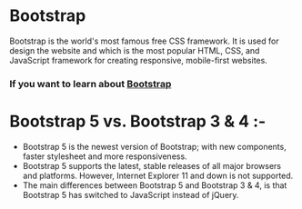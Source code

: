 # Bootstrap
Bootstrap is the world's most famous free CSS framework. It is used for design the website and which is the most popular HTML, CSS, and JavaScript framework for creating responsive, mobile-first websites.

### If you want to learn about [Bootstrap](https://getbootstrap.com/docs/5.3/getting-started/introduction/)

# Bootstrap 5 vs. Bootstrap 3 & 4 :-
  <ul>
    <li>Bootstrap 5 is the newest version of Bootstrap; with new components, faster stylesheet and more responsiveness.</li>
    <li>Bootstrap 5 supports the latest, stable releases of all major browsers and platforms. However, Internet Explorer 11 and down is not supported.</li>
    <li>The main differences between Bootstrap 5 and Bootstrap 3 & 4, is that Bootstrap 5 has switched to JavaScript instead of jQuery.</li>
  </ul>
